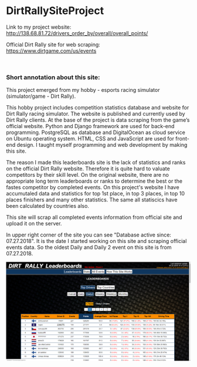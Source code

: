 # DirtRallySiteProject

Link to my project website: http://138.68.81.72/drivers_order_by/overall/overall_points/ 

Official Dirt Rally site for web scraping: https://www.dirtgame.com/us/events

<br>

### Short annotation about this site:

This project emerged from my hobby - esports racing simulator (simulator/game - Dirt Rally).

This hobby project includes competition statistics database and website for Dirt Rally racing simulator. The website is published and currently used by Dirt Rally clients. At the base of the project is data scraping from the game’s official website. Python and Django framework are used for back-end programming. PostgreSQL as database and DigitalOcean as cloud service on Ubuntu operating system. HTML, CSS and JavaScript are used for front-end design. I taught myself programming and web development by making this site.

The reason I made this leaderboards site is the lack of statistics and ranks on the official Dirt Rally website. Therefore it is quite hard to valuate competitors by their skill level. On the original website, there are no appropriate long term leaderboards or ranks to determine the best or the fastes competitor by completed events. On this project's website I have accumutaled data and statistics for top 1st place, in top 3 places, in top 10 places finishers and many other statistics. The same all statiscics have been calculated by countries also.  

This site will scrap all completed events information from official site and upload it on the server.

In upper right corner of the site you can see "Database active since: 07.27.2018". It is the date I started working on this site
and scraping official events data. So the oldest Daily and Daily 2 event on this site is from 07.27.2018.


![Screenshot](Screenshot.png)
